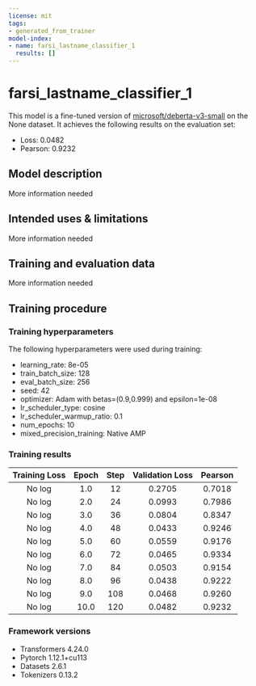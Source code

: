 ```yaml
---
license: mit
tags:
- generated_from_trainer
model-index:
- name: farsi_lastname_classifier_1
  results: []
---
```


<!-- This model card has been generated automatically according to the information the Trainer had access to. You
should probably proofread and complete it, then remove this comment. -->

# farsi_lastname_classifier_1

This model is a fine-tuned version of [microsoft/deberta-v3-small](https://huggingface.co/microsoft/deberta-v3-small) on the None dataset.
It achieves the following results on the evaluation set:
- Loss: 0.0482
- Pearson: 0.9232

## Model description

More information needed

## Intended uses & limitations

More information needed

## Training and evaluation data

More information needed

## Training procedure

### Training hyperparameters

The following hyperparameters were used during training:
- learning_rate: 8e-05
- train_batch_size: 128
- eval_batch_size: 256
- seed: 42
- optimizer: Adam with betas=(0.9,0.999) and epsilon=1e-08
- lr_scheduler_type: cosine
- lr_scheduler_warmup_ratio: 0.1
- num_epochs: 10
- mixed_precision_training: Native AMP

### Training results

| Training Loss | Epoch | Step | Validation Loss | Pearson |
|:-------------:|:-----:|:----:|:---------------:|:-------:|
| No log        | 1.0   | 12   | 0.2705          | 0.7018  |
| No log        | 2.0   | 24   | 0.0993          | 0.7986  |
| No log        | 3.0   | 36   | 0.0804          | 0.8347  |
| No log        | 4.0   | 48   | 0.0433          | 0.9246  |
| No log        | 5.0   | 60   | 0.0559          | 0.9176  |
| No log        | 6.0   | 72   | 0.0465          | 0.9334  |
| No log        | 7.0   | 84   | 0.0503          | 0.9154  |
| No log        | 8.0   | 96   | 0.0438          | 0.9222  |
| No log        | 9.0   | 108  | 0.0468          | 0.9260  |
| No log        | 10.0  | 120  | 0.0482          | 0.9232  |


### Framework versions

- Transformers 4.24.0
- Pytorch 1.12.1+cu113
- Datasets 2.6.1
- Tokenizers 0.13.2
